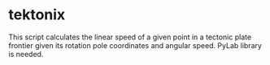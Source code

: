 # tektonix

This script calculates the linear speed of a given point in a tectonic plate frontier given its rotation pole coordinates and angular speed.
PyLab library is needed.